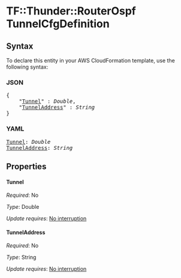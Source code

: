 # TF::Thunder::RouterOspf TunnelCfgDefinition

## Syntax

To declare this entity in your AWS CloudFormation template, use the following syntax:

### JSON

<pre>
{
    "<a href="#tunnel" title="Tunnel">Tunnel</a>" : <i>Double</i>,
    "<a href="#tunneladdress" title="TunnelAddress">TunnelAddress</a>" : <i>String</i>
}
</pre>

### YAML

<pre>
<a href="#tunnel" title="Tunnel">Tunnel</a>: <i>Double</i>
<a href="#tunneladdress" title="TunnelAddress">TunnelAddress</a>: <i>String</i>
</pre>

## Properties

#### Tunnel

_Required_: No

_Type_: Double

_Update requires_: [No interruption](https://docs.aws.amazon.com/AWSCloudFormation/latest/UserGuide/using-cfn-updating-stacks-update-behaviors.html#update-no-interrupt)

#### TunnelAddress

_Required_: No

_Type_: String

_Update requires_: [No interruption](https://docs.aws.amazon.com/AWSCloudFormation/latest/UserGuide/using-cfn-updating-stacks-update-behaviors.html#update-no-interrupt)

